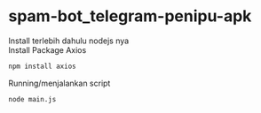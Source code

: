 # spam-bot_telegram-penipu-apk

Install terlebih dahulu nodejs nya
<br>
Install Package Axios
<br>
```bash
npm install axios
```

Running/menjalankan script
```bash
node main.js
```
